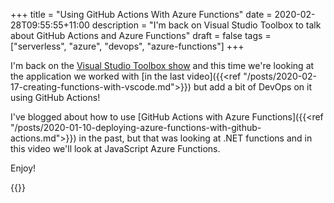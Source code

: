 +++
title = "Using GitHub Actions With Azure Functions"
date = 2020-02-28T09:55:55+11:00
description = "I'm back on Visual Studio Toolbox to talk about GitHub Actions and Azure Functions"
draft = false
tags = ["serverless", "azure", "devops", "azure-functions"]
+++

I'm back on the [Visual Studio Toolbox show](https://channel9.msdn.com/Shows/Visual-Studio-Toolbox?{{<cda>}}) and this time we're looking at the application we worked with [in the last video]({{<ref "/posts/2020-02-17-creating-functions-with-vscode.md">}}) but add a bit of DevOps on it using GitHub Actions!

I've blogged about how to use [GitHub Actions with Azure Functions]({{<ref "/posts/2020-01-10-deploying-azure-functions-with-github-actions.md">}}) in the past, but that was looking at .NET functions and in this video we'll look at JavaScript Azure Functions.

Enjoy!

{{<youtube s-WkdSXRDA4>}}
